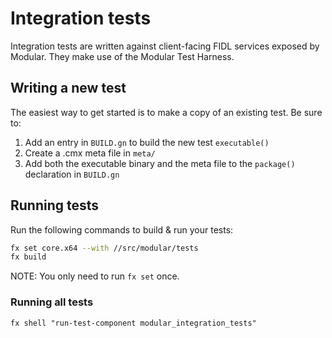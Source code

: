 # Integration tests

Integration tests are written against client-facing FIDL services exposed by
Modular. They make use of the Modular Test Harness.

## Writing a new test

The easiest way to get started is to make a copy of an existing test. Be sure to:

1. Add an entry in `BUILD.gn` to build the new test `executable()`
1. Create a .cmx meta file in `meta/`
1. Add both the executable binary and the meta file to the `package()` declaration in `BUILD.gn`

## Running tests

Run the following commands to build & run your tests:

```sh
fx set core.x64 --with //src/modular/tests
fx build
```

NOTE: You only need to run `fx set` once.

### Running all tests

`fx shell "run-test-component modular_integration_tests"`
